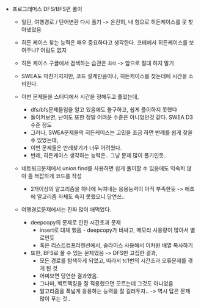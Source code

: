 - 프로그래머스 DFS/BFS편 풀이
  - 일단, 여행경로 / 단어변환 다시 풀기 -> 온전히, 내 힘으로 히든케이스를 못 찾아냈었음
  - 히든 케이스 찾는 능력은 매우 중요하다고 생각한다. 코테에서 히든케이스를 보여주나? 어림도 없지
  - 히든 케이스 구글에서 검색하는 습관은 `최악` -> 앞으로 절대 하지 말기
  - SWEA도 마찬가지지만, 코드 설계만큼이나, 히든케이스를 찾는데에 시간을 소비한다.
  - 이번 문제들을 스터디에서 시간을 정해두고 풀었는데, 
    - dfs/bfs문제들임을 알고 있음에도 불구하고, 쉽게 풀이하지 못했다
    - 돌이켜보면, 난이도 또한 정말 어려운 수준은 아니었던것 같다. SWEA D3수준 정도
    - 그러나, SWEA문제들의 히든케이스는 고민을 조금 하면 반례를 쉽게 찾을 수 있었는데,
    - 이번 문제들은 반례찾기가 너무 어려웠다. 
    - 반례, 히든케이스 생각하는 능력은.. 그냥 문제 많이 풀기인듯..

  - 네트워크문제에서 union find를 사용하면 쉽게 풀이할 수 있음에도 익숙치 않아 좀 복잡하게 코드를 작성
    - 2개이상의 알고리즘을 하나에 녹여내는 응용능력이 아직 부족한듯 -> 애초에 알고리즘 자체도 숙지 못했으니 당연쓰..
  - 여행경로문제에서는 진짜 많이 애먹었다.
    - deepcopy의 문제로 인한 시간초과 문제
      - insert로 대체 했음 - deepcopy가 비싸고, 메모리 사용량이 많아서 별로인듯
      - 혹은 리스트컴프리헨션에서, 슬라이스 사용해서 이차원 배열 복사하기
    - 또한, BFS로 풀 수 있는 문제였음 -> DFS만 고집한 결과,
      - 모든 경로를 탐색하게 되었고, 따라서 tc1번의 시간초과 오류문제를 겪게 된 것
      - 어찌보면 당연한 결과였음. 
      - 그나마, 백트랙킹을 잘 적용했으면 모르는데 그것도 아니었음
      - 알고리즘을 폭넓게 응용하는 능력을 잘 길러두자.. -> 역시 답은 문제 많이 푸는 것..